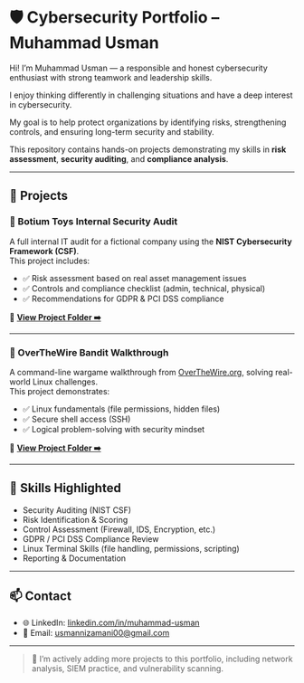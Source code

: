 # 🛡️ Cybersecurity Portfolio – Muhammad Usman

Hi! I’m Muhammad Usman — a responsible and honest cybersecurity enthusiast with strong teamwork and leadership skills.

I enjoy thinking differently in challenging situations and have a deep interest in cybersecurity.

My goal is to help protect organizations by identifying risks, strengthening controls, and ensuring long-term security and stability.

This repository contains hands-on projects demonstrating my skills in **risk assessment**, **security auditing**, and **compliance analysis**.

---

## 🔐 Projects

### 📄 Botium Toys Internal Security Audit

A full internal IT audit for a fictional company using the **NIST Cybersecurity Framework (CSF)**.  
This project includes:

- ✅ Risk assessment based on real asset management issues  
- ✅ Controls and compliance checklist (admin, technical, physical)  
- ✅ Recommendations for GDPR & PCI DSS compliance  

🔗 [**View Project Folder ➡️**](./Botium_Toys_IT_Audit)

---

### 🧪 OverTheWire Bandit Walkthrough

A command-line wargame walkthrough from [OverTheWire.org](https://overthewire.org/wargames/bandit/), solving real-world Linux challenges.  
This project demonstrates:

- ✅ Linux fundamentals (file permissions, hidden files)  
- ✅ Secure shell access (SSH)  
- ✅ Logical problem-solving with security mindset  

🔗 [**View Project Folder ➡️**](./overthewire-bandit)

---

## 🧠 Skills Highlighted

- Security Auditing (NIST CSF)  
- Risk Identification & Scoring  
- Control Assessment (Firewall, IDS, Encryption, etc.)  
- GDPR / PCI DSS Compliance Review  
- Linux Terminal Skills (file handling, permissions, scripting)  
- Reporting & Documentation

---

## 📫 Contact

- 🌐 LinkedIn: [linkedin.com/in/muhammad-usman](https://www.linkedin.com/in/muhammad-usman-b38949287/)
- 📧 Email: usmannizamani00@gmail.com

---

> 🚧 I’m actively adding more projects to this portfolio, including network analysis, SIEM practice, and vulnerability scanning.
